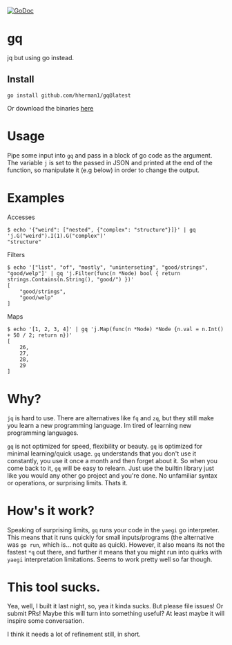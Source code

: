 [![GoDoc](https://godoc.org/github.com/hherman1/gq?status.svg)](https://pkg.go.dev/mod/github.com/hherman1/gq/gq)

# gq
jq but using go instead.


## Install

```
go install github.com/hherman1/gq@latest
```

Or download the binaries [here](https://github.com/hherman1/gq/releases/latest)

# Usage

Pipe some input into `gq` and pass in a block of go code as the argument. The variable `j` is set to the passed in JSON and printed at the end of the function, so manipulate it (e.g below) in order to change the output.

# Examples

Accesses

```
$ echo '{"weird": ["nested", {"complex": "structure"}]}' | gq 'j.G("weird").I(1).G("complex")'
"structure"
```

Filters

```
$ echo '["list", "of", "mostly", "uninterseting", "good/strings", "good/welp"]' | gq 'j.Filter(func(n *Node) bool { return strings.Contains(n.String(), "good/") })'
[
	"good/strings",
	"good/welp"
]
```

Maps

```
$ echo '[1, 2, 3, 4]' | gq 'j.Map(func(n *Node) *Node {n.val = n.Int() + 50 / 2; return n})'
[
	26,
	27,
	28,
	29
]
```

# Why?

`jq` is hard to use. There are alternatives like `fq` and `zq`, but they still make you learn a new programming language. Im tired of learning new programming languages.

`gq` is not optimized for speed, flexibility or beauty. `gq` is optimized for minimal learning/quick usage. `gq` understands that you don't use it constantly, you use it once a month and then forget about it. So when you come back to it, `gq` will be easy to relearn. Just use the builtin library just like you would any other go project and you're done. No unfamiliar syntax or operations, or surprising limits. Thats it.


# How's it work?

Speaking of surprising limits, `gq` runs your code in the `yaegi` go interpreter. This means that it runs quickly for small inputs/programs (the alternative was `go run`, which is... not quite as quick). However, it also means its not the fastest `*q` out there, and further it means that you might run into quirks with `yaegi` interpretation limitations. Seems to work pretty well so far though.

# This tool sucks.

Yea, well, I built it last night, so, yea it kinda sucks. But please file issues! Or submit PRs! Maybe this will turn into something useful? At least maybe it will inspire some conversation.

I think it needs a lot of refinement still, in short.
